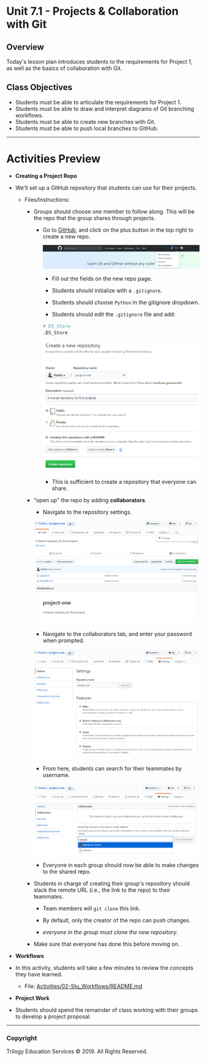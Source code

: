 # Unit 7.1 - Projects & Collaboration with Git

## Overview

Today's lesson plan introduces students to the requirements for Project 1, as well as the basics of collaboration with Git.

## Class Objectives

* Students must be able to articulate the requirements for Project 1.
* Students must be able to draw and interpret diagrams of Git branching workflows.
* Students must be able to create new branches with Git.
* Students must be able to push local branches to GitHub.

- - -

# Activities Preview

* **Creating a Project Repo**
* We'll  set up a GitHub repository that students can use for their projects.

  * Files/Instructions:
    * Groups should choose _one_ member to follow along. This will be the repo that the group shares through projects.

      * Go to [GitHub](https://github.com/), and click on the plus button in the top right to create a new repo.

        ![Creating a new repo on GitHub.](Images/03-add-repo.png)

        * Fill out the fields on the new repo page.

        * Students _should_ initialize with a `.gitignore`.

        * Students should choose `Python` in the gitignore dropdown.

        * Students should edit the `.gitignore` file and add:

        ``` python
        # DS_Store
        .DS_Store
        ```

        ![New project configuration.](Images/03-new-project.png)

        * This is sufficient to create a repository that everyone can share.

    * "open up" the repo by adding **collaborators**.

      * Navigate to the repository settings.

      ![Repository settings](Images/03-settings.png)

      * Navigate to the collaborators tab, and enter your password when prompted.

      ![Repository collaborators](Images/03-collaborators.png)

      * From here, students can search for their teammates by username.

      ![Adding collaborators](Images/03-add-collaborator.png)

      * Everyone in each group should now be able to make changes to the shared repo.

    * Students in charge of creating their group's repository should slack the remote URL (i.e., the link to the repo) to their teammates.

      * Team members will `git clone` this link.

      * By default, only the creator of the repo can push changes.

      * _everyone in the group must clone the new repository_.

    * Make sure that everyone has done this before moving on.

* **Workflows**
* In this activity, students will take a few minutes to review the concepts they have learned.

  * File: [Activities/02-Stu_Workflows/README.md](Activities/02-Stu_Workflows/README.md)

* **Project Work**
* Students should spend the remainder of class working with their groups to develop a project proposal.

- - -

### Copyright

Trilogy Education Services © 2019. All Rights Reserved.
